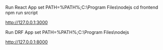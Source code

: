 Run React App
set PATH=%PATH%;C:\Program Files\nodejs
cd frontend
npm run srcript

http://127.0.0.1:3000


Run DRF App
set PATH=%PATH%;C:\Program Files\nodejs

http://127.0.0.1:8000